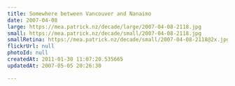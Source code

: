 ```yaml
---
title: Somewhere between Vancouver and Nanaimo
date: 2007-04-08
large: https://mea.patrick.nz/decade/large/2007-04-08-2118.jpg
small: https://mea.patrick.nz/decade/small/2007-04-08-2118.jpg
smallRetina: https://mea.patrick.nz/decade/small/2007-04-08-2118@2x.jpg
flickrUrl: null
photoId: null
createdAt: 2011-01-30 11:07:20.535665
updatedAt: 2007-05-05 20:26:30

---
```


